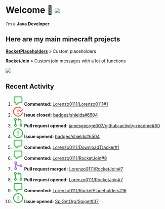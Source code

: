 # Welcome 👋 ![](https://hit.yhype.me/github/profile?user_id=69311874)

I'm a **Java Developer**.

## Here are my main minecraft projects

**[RocketPlaceholders](https://github.com/Lorenzo0111/RocketPlaceholders)** » Custom placeholders

**[RocketJoin](https://github.com/Lorenzo0111/RocketJoin)** » Custom join messages with a lot of functions

[![](https://github-readme-stats.vercel.app/api?username=Lorenzo0111&show_icons=true&count_private=true)](https://github.com/Lorenzo0111)

## Recent Activity

<!--RECENT_ACTIVITY:start-->
1. ![comment] **Commented:** [Lorenzo0111/Lorenzo0111#1](https://github.com/Lorenzo0111/Lorenzo0111/issues/1)
2. ![issueClosed] **Issue closed:** [badges/shields#6504](https://github.com/badges/shields/issues/6504)
3. ![pullRequestOpened] **Pull request opened:** [jamesgeorge007/github-activity-readme#60](https://github.com/jamesgeorge007/github-activity-readme/pull/60)
4. ![issueOpened] **Issue opened:** [badges/shields#6504](https://github.com/badges/shields/issues/6504)
5. ![comment] **Commented:** [Lorenzo0111/DownloadTracker#1](https://github.com/Lorenzo0111/DownloadTracker/issues/1)
6. ![comment] **Commented:** [Lorenzo0111/RocketJoin#8](https://github.com/Lorenzo0111/RocketJoin/issues/8)
7. ![pullRequestMerged] **Pull request merged:** [Lorenzo0111/RocketJoin#7](https://github.com/Lorenzo0111/RocketJoin/pull/7)
8. ![pullRequestOpened] **Pull request opened:** [Lorenzo0111/RocketJoin#7](https://github.com/Lorenzo0111/RocketJoin/pull/7)
9. ![comment] **Commented:** [Lorenzo0111/RocketPlaceholders#16](https://github.com/Lorenzo0111/RocketPlaceholders/issues/16)
10. ![issueOpened] **Issue opened:** [SpiGetOrg/Spiget#37](https://github.com/SpiGetOrg/Spiget/issues/37)
<!--RECENT_ACTIVITY:end-->

[issueOpened]: https://github.com/Lorenzo0111/Lorenzo0111/raw/main/media/IssueOpened.svg
[issueClosed]: https://github.com/Lorenzo0111/Lorenzo0111/raw/main/media/IssueClosed.svg
[pullRequestOpened]: https://github.com/Lorenzo0111/Lorenzo0111/raw/main/media/PullRequestOpened.svg
[pullRequestClosed]: https://github.com/Lorenzo0111/Lorenzo0111/raw/main/media/PullRequestClosed.svg
[pullRequestMerged]: https://github.com/Lorenzo0111/Lorenzo0111/raw/main/media/PullRequestMerged.svg
[comment]: https://github.com/Lorenzo0111/Lorenzo0111/raw/main/media/Comment.svg
